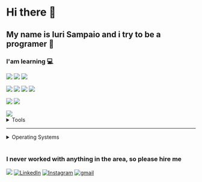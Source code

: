 # Hi there 👋
## My name is Iuri Sampaio and i try to be a programer 🤙

### I'am learning 💻

<img src="https://img.shields.io/badge/HTML5-ff7851" /> <img src="https://img.shields.io/badge/CSS3-44b2fb" /> <img src="https://img.shields.io/badge/JavaScript -ffc742" /> 

<img src="https://img.shields.io/badge/Python -0000af" />  <img src="https://img.shields.io/badge/Kotlin -1cc4b4" /> <img src="https://img.shields.io/badge/PHP -00faff" /> <img src="https://img.shields.io/badge/Java -FF0000" />

<img src="https://img.shields.io/badge/MySql -aaa0af" /> <img src="https://img.shields.io/badge/sqlite -aa30af" />

<img src="https://img.shields.io/badge/ShellScripting -00ff00" />

<details>
	<summary>Tools</summary>
	<ul>
    	<li>Visual Studio Code</li>
		  <li>Android Studio</li>
      <li>Visual Studio</li>
      <li>PyCharm</li>
		  <li>Sublime text</li>
		  <li>Vim</li>  
  </ul>

</details>
<hr>
<details>
	<summary>Operating Systems</summary>
	<ul>
		    <li>Windows Server</li>
        <li>Debian</li>
        <li>Ubuntu</li>
        <li>Kali</li>
        <li>Windows</li>
	</ul>
</details>

</br>

### I never worked with anything in the area, so please hire me

<a href="#"><img src="https://img.shields.io/badge/🔽Download_My_CV-002366"/></a>
<a href="https://www.linkedin.com/in/iuri-sampaio/"><img src="https://img.shields.io/badge/LinkedIn-%230077B5.svg?&style=flat-square&logo=linkedin&logoColor=white" alt="LinkedIn"></a>
<a href="https://www.instagram.com/iuri__s/"><img src="https://img.shields.io/badge/Instagram-%23E4405F.svg?&style=flat-square&logo=instagram&logoColor=white" alt="Instagram"></a>
<a href="https://www.gmail.com/iurisampaio18@gmail.com"><img src="https://img.shields.io/badge/Gmail-%23E4405F.svg?&style=flat-square&logo=gmail&logoColor=white" alt="gmail"></a>
